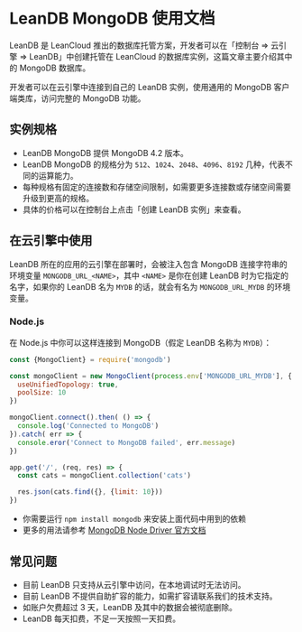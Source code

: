# LeanDB MongoDB 使用文档

LeanDB 是 LeanCloud 推出的数据库托管方案，开发者可以在「控制台 => 云引擎 => LeanDB」中创建托管在 LeanCloud 的数据库实例，这篇文章主要介绍其中的 MongoDB 数据库。

开发者可以在云引擎中连接到自己的 LeanDB 实例，使用通用的 MongoDB 客户端类库，访问完整的 MongoDB 功能。

## 实例规格

- LeanDB MongoDB 提供 MongoDB 4.2 版本。
- LeanDB MongoDB 的规格分为 `512`、`1024`、`2048`、`4096`、`8192` 几种，代表不同的运算能力。
- 每种规格有固定的连接数和存储空间限制，如需要更多连接数或存储空间需要升级到更高的规格。
- 具体的价格可以在控制台上点击「创建 LeanDB 实例」来查看。

## 在云引擎中使用

LeanDB 所在的应用的云引擎在部署时，会被注入包含 MongoDB 连接字符串的环境变量 `MONGODB_URL_<NAME>`，其中 `<NAME>` 是你在创建 LeanDB 时为它指定的名字，如果你的 LeanDB 名为 `MYDB` 的话，就会有名为 `MONGODB_URL_MYDB` 的环境变量。

### Node.js

在 Node.js 中你可以这样连接到 MongoDB（假定 LeanDB 名称为 `MYDB`）：

```javascript
const {MongoClient} = require('mongodb')

const mongoClient = new MongoClient(process.env['MONGODB_URL_MYDB'], {
  useUnifiedTopology: true,
  poolSize: 10
})

mongoClient.connect().then( () => {
  console.log('Connected to MongoDB')
}).catch( err => {
  console.eror('Connect to MongoDB failed', err.message)
})

app.get('/', (req, res) => {
  const cats = mongoClient.collection('cats')

  res.json(cats.find({}, {limit: 10}))
})
```

- 你需要运行 `npm install mongodb` 来安装上面代码中用到的依赖
- 更多的用法请参考 [MongoDB Node Driver 官方文档](https://docs.mongodb.com/drivers/node/)

## 常见问题

- 目前 LeanDB 只支持从云引擎中访问，在本地调试时无法访问。
- 目前 LeanDB 不提供自助扩容的能力，如需扩容请联系我们的技术支持。
- 如账户欠费超过 3 天，LeanDB 及其中的数据会被彻底删除。
- LeanDB 每天扣费，不足一天按照一天扣费。
